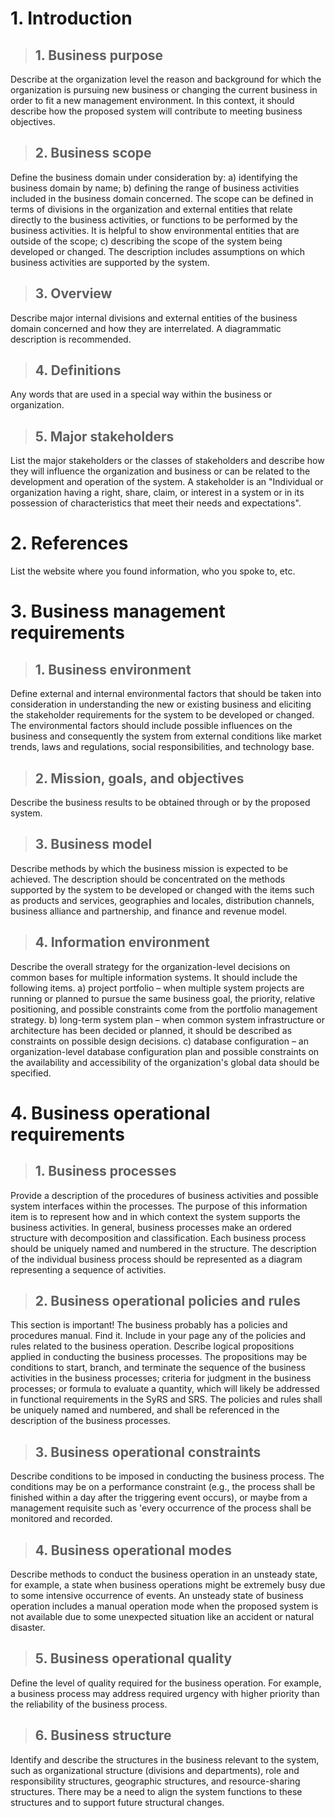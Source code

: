 # 1. Introduction

> ## 1. Business purpose
Describe at the organization level the reason and background for which the organization is pursuing new business or changing the current business in order to fit a new management environment. In this context, it should describe how the proposed system will contribute to meeting business objectives.

> ## 2. Business scope
Define the business domain under consideration by:
a) identifying the business domain by name;
b) defining the range of business activities included in the business domain concerned. The scope can be defined in terms of divisions in the organization and external entities that relate directly to the business activities, or functions to be performed by the business activities. It is helpful to show environmental entities that are outside of the scope;
c) describing the scope of the system being developed or changed. The description includes assumptions on which business activities are supported by the system.

> ## 3. Overview
Describe major internal divisions and external entities of the business domain concerned and how they are interrelated. A diagrammatic description is recommended.

> ## 4. Definitions 
Any words that are used in a special way within the business or organization.

> ## 5. Major stakeholders 
List the major stakeholders or the classes of stakeholders and describe how they will influence the organization and business or can be related to the development and operation of the system. A stakeholder is an "Individual or organization having a right, share, claim, or interest in a system or in its possession of characteristics that meet their needs and expectations".

# 2. References
List the website where you found information, who you spoke to, etc.

# 3. Business management requirements

> ## 1. Business environment
Define external and internal environmental factors that should be taken into consideration in understanding the new or existing business and eliciting the stakeholder requirements for the system to be developed or changed. The environmental factors should include possible influences on the business and consequently the system from external conditions like market trends, laws and regulations, social responsibilities, and technology base.

> ## 2. Mission, goals, and objectives
Describe the business results to be obtained through or by the proposed system. 

> ## 3. Business model
Describe methods by which the business mission is expected to be achieved. The description should be concentrated on the methods supported by the system to be developed or changed with the items such as products and services, geographies and locales, distribution channels, business alliance and partnership, and finance and revenue model.

> ## 4. Information environment
Describe the overall strategy for the organization-level decisions on common bases for multiple information systems. It should include the following items.
a) project portfolio – when multiple system projects are running or planned to pursue the same business goal, the priority, relative positioning, and possible constraints come from the portfolio management strategy.
b) long-term system plan – when common system infrastructure or architecture has been decided or planned, it should be described as constraints on possible design decisions.
c) database configuration – an organization-level database configuration plan and possible
constraints on the availability and accessibility of the organization's global data should be specified.

# 4. Business operational requirements

> ## 1. Business processes
Provide a description of the procedures of business activities and possible system interfaces within the processes. The purpose of this information item is to represent how and in which context the system supports the business activities. In general, business processes make an ordered structure with decomposition and classification. Each business process should be uniquely named and numbered in the structure. The description of the individual business process should be represented as a diagram representing a sequence of activities.

> ## 2. Business operational policies and rules
This section is important! The business probably has a policies and procedures manual. Find it. Include in your page any of the policies and rules related to the business operation. 
Describe logical propositions applied in conducting the business processes. The propositions may be conditions to start, branch, and terminate the sequence of the business activities in the business processes; criteria for judgment in the business processes; or formula to evaluate a quantity, which will likely be addressed in functional requirements in the SyRS and SRS. The policies and rules shall be uniquely named and numbered, and shall be referenced in the description of the business processes.

> ## 3. Business operational constraints
Describe conditions to be imposed in conducting the business process. The conditions may be on a performance constraint (e.g., the process shall be finished within a day after the triggering event occurs), or maybe from a management requisite such as 'every occurrence of the process shall be monitored and recorded.

> ## 4. Business operational modes
Describe methods to conduct the business operation in an unsteady state, for example, a state when business operations might be extremely busy due to some intensive occurrence of events. An unsteady state of business operation includes a manual operation mode when the proposed system is not available due to some unexpected situation like an accident or natural disaster.

> ## 5. Business operational quality
Define the level of quality required for the business operation. For example, a business process may address required urgency with higher priority than the reliability of the business process.

> ## 6. Business structure
Identify and describe the structures in the business relevant to the system, such as organizational structure (divisions and departments), role and responsibility structures, geographic structures, and resource-sharing structures. There may be a need to align the system functions to these structures and to support future structural changes.
